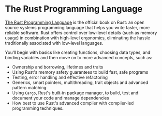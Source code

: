 # The Rust Programming Language
[The Rust Programming Language](https://doc.rust-lang.org/book/title-page.html) is the official book on Rust: an open source systems programming language that helps you write faster, more reliable software. Rust offers control over low-level details (such as memory usage) in combination with high-level ergonomics, eliminating the hassle traditionally associated with low-level languages.

You'll begin with basics like creating functions, choosing data types, and binding variables and then move on to more advanced concepts, such as:

* Ownership and borrowing, lifetimes and traits
* Using Rust's memory safety guarantees to build fast, safe programs
* Testing, error handling and effective refactoring
* Generics, smart pointers, multithreading, trait objects and advanced pattern matching
* Using `Cargo`, Rust's built-in package manager, to build, test and document your code and manage dependencies
* How best to use Rust's advanced compiler with compiler-led programming techniques.
